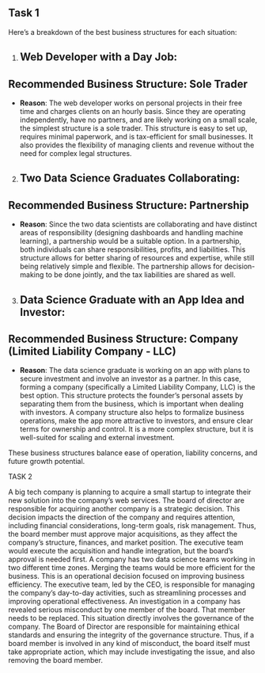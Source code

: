 ## Task 1
Here’s a breakdown of the best business structures for each situation:
1. ## Web Developer with a Day Job:
 ## Recommended Business Structure: Sole Trader
   - **Reason**: The web developer works on personal projects in their free time and charges clients on an hourly basis. Since they are operating independently, have no partners, and are likely working on a small scale, the simplest structure is a sole trader. This structure is easy to set up, requires minimal paperwork, and is tax-efficient for small businesses. It also provides the flexibility of managing clients and revenue without the need for complex legal structures.

2. ## Two Data Science Graduates Collaborating:
## Recommended Business Structure: Partnership
   - **Reason**: Since the two data scientists are collaborating and have distinct areas of responsibility (designing dashboards and handling machine learning), a partnership would be a suitable option. In a partnership, both individuals can share responsibilities, profits, and liabilities. This structure allows for better sharing of resources and expertise, while still being relatively simple and flexible. The partnership allows for decision-making to be done jointly, and the tax liabilities are shared as well.

3. ## Data Science Graduate with an App Idea and Investor:
 ## Recommended Business Structure: Company (Limited Liability Company - LLC)
   - **Reason**: The data science graduate is working on an app with plans to secure investment and involve an investor as a partner. In this case, forming a company (specifically a Limited Liability Company, LLC) is the best option. This structure protects the founder’s personal assets by separating them from the business, which is important when dealing with investors. A company structure also helps to formalize business operations, make the app more attractive to investors, and ensure clear terms for ownership and control. It is a more complex structure, but it is well-suited for scaling and external investment.

These business structures balance ease of operation, liability concerns, and future growth potential.




TASK 2

 A big tech company is planning to acquire a small startup to integrate their new solution into the company’s web services.
The board of director are responsible for acquiring another company is a strategic decision. This decision impacts the direction of the company and requires attention, including financial considerations, long-term goals, risk management. Thus, the board member must approve major acquisitions, as they affect the company’s structure, finances, and market position. The executive team would execute the acquisition and handle integration, but the board’s approval is needed first.
A company has two data science teams working in two different time zones. Merging the teams would be more efficient for the business.
This is an operational decision focused on improving business efficiency. The executive team, led by the CEO, is responsible for managing the company’s day-to-day activities, such as streamlining processes and improving operational effectiveness. 
An investigation in a company has revealed serious misconduct by one member of the board. That member needs to be replaced.
This situation directly involves the governance of the company. The Board of Director are responsible for maintaining ethical standards and ensuring the integrity of the governance structure. Thus, if a board member is involved in any kind of misconduct, the board itself must take appropriate action, which may include investigating the issue, and also removing the board member.
